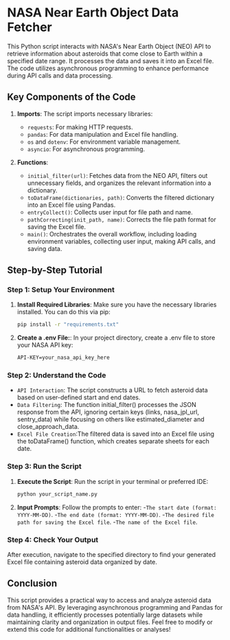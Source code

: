 # NASA Near Earth Object Data Fetcher

This Python script interacts with NASA's Near Earth Object (NEO) API to retrieve information about asteroids that come close to Earth within a specified date range. It processes the data and saves it into an Excel file. The code utilizes asynchronous programming to enhance performance during API calls and data processing.

## Key Components of the Code

1. **Imports**: The script imports necessary libraries:
   - `requests`: For making HTTP requests.
   - `pandas`: For data manipulation and Excel file handling.
   - `os` and `dotenv`: For environment variable management.
   - `asyncio`: For asynchronous programming.

2. **Functions**:
   - `initial_filter(url)`: Fetches data from the NEO API, filters out unnecessary fields, and organizes the relevant information into a dictionary.
   - `toDataFrame(dictionaries, path)`: Converts the filtered dictionary into an Excel file using Pandas.
   - `entryCollect()`: Collects user input for file path and name.
   - `pathCorrecting(init_path, name)`: Corrects the file path format for saving the Excel file.
   - `main()`: Orchestrates the overall workflow, including loading environment variables, collecting user input, making API calls, and saving data.

## Step-by-Step Tutorial

### Step 1: Setup Your Environment

1. **Install Required Libraries**:
   Make sure you have the necessary libraries installed. You can do this via pip:

   ```bash
   pip install -r "requirements.txt"

2. **Create a .env File:**:
    In your project directory, create a .env file to store your NASA API key:
    
    ```bash
    API-KEY=your_nasa_api_key_here

### Step 2: Understand the Code

   - `API Interaction`: The script constructs a URL to fetch asteroid data based on user-defined start and end dates.  
   - `Data Filtering`: The function initial_filter() processes the JSON response from the API, ignoring certain keys (links, nasa_jpl_url, sentry_data) while focusing on others like estimated_diameter and close_approach_data.
   - `Excel File Creation`:The filtered data is saved into an Excel file using the toDataFrame() function, which creates separate sheets for each date.
        
### Step 3: Run the Script
1. **Execute the Script**:
    Run the script in your terminal or preferred IDE:
    ```bash
    python your_script_name.py

2. **Input Prompts**:
    Follow the prompts to enter:
   -`The start date (format: YYYY-MM-DD)`.
   -`The end date (format: YYYY-MM-DD)`.
   -`The desired file path for saving the Excel file`.
   -`The name of the Excel file`.

### Step 4: Check Your Output
   After execution, navigate to the specified directory to find your generated Excel file containing asteroid data organized by date.

## Conclusion
   This script provides a practical way to access and analyze asteroid data from NASA's API. By leveraging asynchronous programming and Pandas for data handling, it efficiently processes potentially large datasets while maintaining clarity and organization in output files. Feel free to modify or extend this code for additional functionalities or analyses!